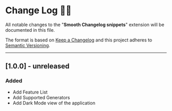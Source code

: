 # **Change Log** 📜📝

All notable changes to the "**Smooth Changelog snippets**" extension will be documented in this file.

The format is based on [Keep a Changelog](https://keepachangelog.com/en/1.0.0/) and this project adheres to [Semantic Versioning](https://semver.org/spec/v2.0.0.html).

---

## [**1.0.0**] - unreleased

### Added

- Add Feature List
- Add Supported Generators
- Add Dark Mode view of the application
